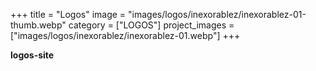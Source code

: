 +++
title = "Logos"
image = "images/logos/inexorablez/inexorablez-01-thumb.webp"
category = ["LOGOS"]
project_images = ["images/logos/inexorablez/inexorablez-01.webp"]
+++

**logos-site**